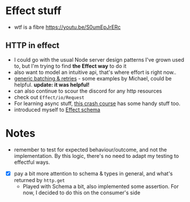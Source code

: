 # Effect stuff
- wtf is a fibre https://youtu.be/S0umEpJrERc

## HTTP in effect
- I could go with the usual Node server design patterns I've grown used to, but I'm trying to find **the Effect way** to do it
- also want to model an intuitive api, that's where effort is right now..
- [generic batching & retries](https://gist.github.com/mikearnaldi/4a13fe6f51b28ad0b07fd7bbe3f4c49a) - some examples by Michael, could be helpful. **update: it was helpful!**
- can also continue to scour the discord for any http resources
- check out `Effect/io/Request`
- For learning async stuff, [this crash course](https://github.com/pigoz/effect-crashcourse) has some handy stuff too.
- introduced myself to [Effect schema](https://github.com/Effect-TS/schema)

# Notes
  - remember to test for expected behaviour/outcome, and not the implementation. By this logic, there's no need to adapt my testing to effectful ways.
- [x] pay a bit more attention to schema & types in general, and what's returned by `http.get`
  - Played with Schema a bit, also implemented some assertion. For now, I decided to do this on the consumer's side
